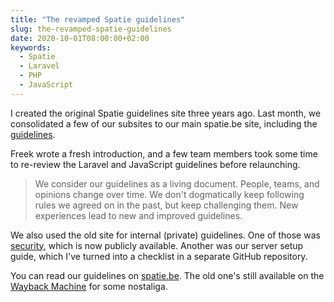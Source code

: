 ```yaml
---
title: "The revamped Spatie guidelines"
slug: the-revamped-spatie-guidelines
date: 2020-10-01T08:00:00+02:00
keywords:
  - Spatie
  - Laravel
  - PHP
  - JavaScript
---
```


I created the original Spatie guidelines site three years ago. Last month, we consolidated a few of our subsites to our main spatie.be site, including the [guidelines](https://spatie.be/guidelines).

<!--more-->

Freek wrote a fresh introduction, and a few team members took some time to re-review the Laravel and JavaScript guidelines before relaunching.

> We consider our guidelines as a living document. People, teams, and opinions change over time. We don't dogmatically keep following rules we agreed on in the past, but keep challenging them. New experiences lead to new and improved guidelines.

We also used the old site for internal (private) guidelines. One of those was [security](https://spatie.be/guidelines/security), which is now publicly available. Another was our server setup guide, which I've turned into a checklist in a separate GitHub repository.

You can read our guidelines on [spatie.be](https://spatie.be/guidelines). The old one's still available on the [Wayback Machine](https://web.archive.org/web/20170820160203if_/https://guidelines.spatie.be/) for some nostaliga.
